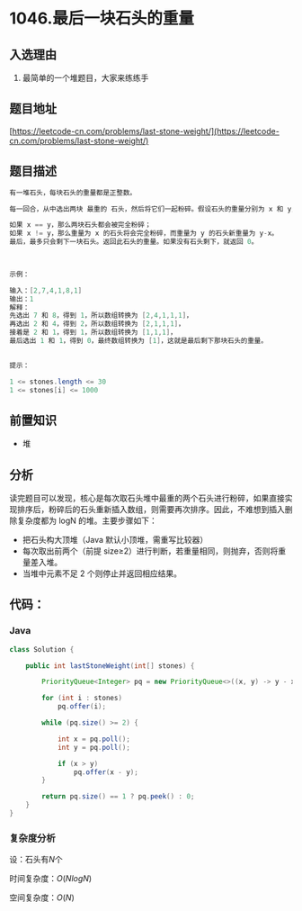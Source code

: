# 1046.最后一块石头的重量

## 入选理由

1. 最简单的一个堆题目，大家来练练手

## 题目地址

[https://leetcode-cn.com/problems/last-stone-weight/](https://leetcode-cn.com/problems/last-stone-weight/)

## 题目描述

```java
有一堆石头，每块石头的重量都是正整数。

每一回合，从中选出两块 最重的 石头，然后将它们一起粉碎。假设石头的重量分别为 x 和 y，且 x <= y。那么粉碎的可能结果如下：

如果 x == y，那么两块石头都会被完全粉碎；
如果 x != y，那么重量为 x 的石头将会完全粉碎，而重量为 y 的石头新重量为 y-x。
最后，最多只会剩下一块石头。返回此石头的重量。如果没有石头剩下，就返回 0。

 

示例：

输入：[2,7,4,1,8,1]
输出：1
解释：
先选出 7 和 8，得到 1，所以数组转换为 [2,4,1,1,1]，
再选出 2 和 4，得到 2，所以数组转换为 [2,1,1,1]，
接着是 2 和 1，得到 1，所以数组转换为 [1,1,1]，
最后选出 1 和 1，得到 0，最终数组转换为 [1]，这就是最后剩下那块石头的重量。
 

提示：

1 <= stones.length <= 30
1 <= stones[i] <= 1000
```

## 前置知识

- 堆

## 分析

读完题目可以发现，核心是每次取石头堆中最重的两个石头进行粉碎，如果直接实现排序后，粉碎后的石头重新插入数组，则需要再次排序。因此，不难想到插入删除复杂度都为 logN 的堆。主要步骤如下：

- 把石头构大顶堆（Java 默认小顶堆，需重写比较器）
- 每次取出前两个（前提 size≥2）进行判断，若重量相同，则抛弃，否则将重量差入堆。
- 当堆中元素不足 2 个则停止并返回相应结果。

## 代码：

### Java

```java
class Solution {

    public int lastStoneWeight(int[] stones) {

        PriorityQueue<Integer> pq = new PriorityQueue<>((x, y) -> y - x);

        for (int i : stones)
            pq.offer(i);

        while (pq.size() >= 2) {

            int x = pq.poll();
            int y = pq.poll();

            if (x > y)
                pq.offer(x - y);
        }

        return pq.size() == 1 ? pq.peek() : 0;
    }
}
```

### 复杂度分析

设：石头有$N$个

时间复杂度：$O(NlogN)$

空间复杂度：$O(N)$
